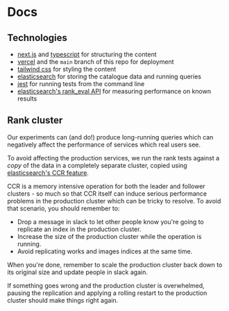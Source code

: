 # Docs

## Technologies

- [next.js](https://nextjs.org/) and [typescript](https://www.typescriptlang.org/) for structuring the content
- [vercel](https://vercel.com/docs/cli) and the `main` branch of this repo for deployment
- [tailwind css](https://tailwindcss.com/) for styling the content
- [elasticsearch](https://www.elastic.co/) for storing the catalogue data and running queries
- [jest](https://jestjs.io/) for running tests from the command line
- [elasticsearch's rank_eval API](https://www.elastic.co/guide/en/elasticsearch/reference/current/search-rank-eval.html) for measuring performance on known results

## Rank cluster

Our experiments can (and do!) produce long-running queries which can negatively affect the performance of services which real users see.

To avoid affecting the production services, we run the rank tests against a _copy_ of the data in a completely separate cluster, copied using [elasticsearch's CCR feature](https://www.elastic.co/guide/en/elasticsearch/reference/current/xpack-ccr.html).

CCR is a memory intensive operation for both the leader and follower clusters - so much so that CCR itself can induce serious performance problems in the production cluster which can be tricky to resolve. To avoid that scenario, you should remember to:

- Drop a message in slack to let other people know you're going to replicate an index in the production cluster.
- Increase the size of the production cluster while the operation is running.
- Avoid replicating works and images indices at the same time.

When you're done, remember to scale the production cluster back down to its original size and update people in slack again.

If something goes wrong and the production cluster is overwhelmed, pausing the replication and applying a rolling restart to the production cluster should make things right again.
